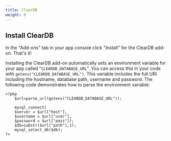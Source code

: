 ```yaml
---
title: ClearDB
weight: 9
---
```


## Install ClearDB

In the "Add-ons" tab in your app console click "Install" for the ClearDB add-on. That's it!

Installing the ClearDB add-on automatically sets an environment variable for your app called "`CLEARDB_DATABASE_URL`". You can access this in your code with `getenv("CLEARDB_DATABASE_URL")`. This variable includes the full URI including the hostname, database path, username and password. The following code demonstrates how to parse the environment variable:


    <?php
        $url=parse_url(getenv("CLEARDB_DATABASE_URL"));

        mysql_connect(
        $server = $url["host"],
        $username = $url["user"],
        $password = $url["pass"]);
        $db=substr($url["path"],1);
        mysql_select_db($db);
    ?>
